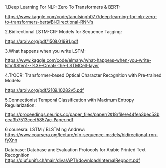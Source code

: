 1.Deep Learning For NLP: Zero To Transformers & BERT:

https://www.kaggle.com/code/tanulsingh077/deep-learning-for-nlp-zero-to-transformers-bert#Bi-Directional-RNN's

2.Bidirectional LSTM-CRF Models for Sequence Tagging:

https://arxiv.org/pdf/1508.01991.pdf

3.What happens when you write LSTM:

https://www.kaggle.com/code/elmahy/what-happens-when-you-write-lstm#Step1--%3E-Create-the-LSTMCell-layer

4.TrOCR: Transformer-based Optical Character Recognition with Pre-trained Models:

https://arxiv.org/pdf/2109.10282v5.pdf

5.Connectionist Temporal Classification with Maximum Entropy Regularization:

https://proceedings.neurips.cc/paper_files/paper/2018/file/e44fea3bec53bcea3b7513ccef5857ac-Paper.pdf

6 couresra: LSTM / BLSTM ng Andrew:
https://www.coursera.org/lecture/nlp-sequence-models/bidirectional-rnn-fyXnn

Database:
Database and Evaluation Protocols for Arabic Printed Text Recognition
https://diuf.unifr.ch/main/diva/APTI/download/InternalRepport.pdf


